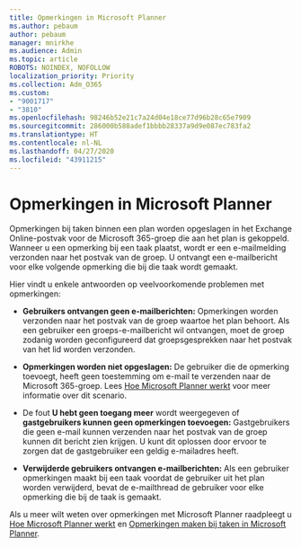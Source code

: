 ```yaml
---
title: Opmerkingen in Microsoft Planner
ms.author: pebaum
author: pebaum
manager: mnirkhe
ms.audience: Admin
ms.topic: article
ROBOTS: NOINDEX, NOFOLLOW
localization_priority: Priority
ms.collection: Adm_O365
ms.custom:
- "9001717"
- "3810"
ms.openlocfilehash: 98246b52e21c7a24d04e18ce77d96b28c65e7909
ms.sourcegitcommit: 286000b588adef1bbbb28337a9d9e087ec783fa2
ms.translationtype: HT
ms.contentlocale: nl-NL
ms.lasthandoff: 04/27/2020
ms.locfileid: "43911215"
---
```

# <a name="comments-in-microsoft-planner"></a>Opmerkingen in Microsoft Planner

Opmerkingen bij taken binnen een plan worden opgeslagen in het Exchange Online-postvak voor de Microsoft 365-groep die aan het plan is gekoppeld.  Wanneer u een opmerking bij een taak plaatst, wordt er een e-mailmelding verzonden naar het postvak van de groep. U ontvangt een e-mailbericht voor elke volgende opmerking die bij die taak wordt gemaakt.

Hier vindt u enkele antwoorden op veelvoorkomende problemen met opmerkingen:

- **Gebruikers ontvangen geen e-mailberichten:** Opmerkingen worden verzonden naar het postvak van de groep waartoe het plan behoort. Als een gebruiker een groeps-e-mailbericht wil ontvangen, moet de groep zodanig worden geconfigureerd dat groepsgesprekken naar het postvak van het lid worden verzonden.

- **Opmerkingen worden niet opgeslagen:** De gebruiker die de opmerking toevoegt, heeft geen toestemming om e-mail te verzenden naar de Microsoft 365-groep. Lees [Hoe Microsoft Planner werkt](https://techcommunity.microsoft.com/t5/planner-blog/how-microsoft-planner-works/ba-p/1214736) voor meer informatie over dit scenario.

- De fout **U hebt geen toegang meer** wordt weergegeven of **gastgebruikers kunnen geen opmerkingen toevoegen:** Gastgebruikers die geen e-mail kunnen verzenden naar het postvak van de groep kunnen dit bericht zien krijgen. U kunt dit oplossen door ervoor te zorgen dat de gastgebruiker een geldig e-mailadres heeft.

- **Verwijderde gebruikers ontvangen e-mailberichten:** Als een gebruiker opmerkingen maakt bij een taak voordat de gebruiker uit het plan worden verwijderd, bevat de e-mailthread de gebruiker voor elke opmerking die bij de taak is gemaakt.

Als u meer wilt weten over opmerkingen met Microsoft Planner raadpleegt u [Hoe Microsoft Planner werkt](https://techcommunity.microsoft.com/t5/planner-blog/how-microsoft-planner-works/ba-p/1214736) en [Opmerkingen maken bij taken in Microsoft Planner](https://support.microsoft.com/office/comment-on-tasks-in-microsoft-planner-fd4aedde-7785-4cd0-96ee-122fbc9140e1).
